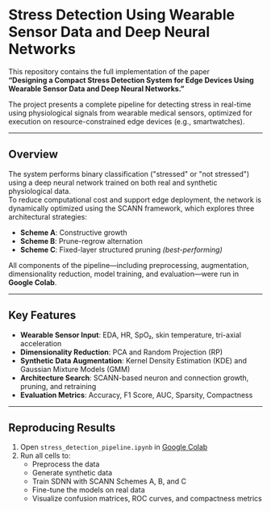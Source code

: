 # Stress Detection Using Wearable Sensor Data and Deep Neural Networks

This repository contains the full implementation of the paper  
**“Designing a Compact Stress Detection System for Edge Devices Using Wearable Sensor Data and Deep Neural Networks.”**

The project presents a complete pipeline for detecting stress in real-time using physiological signals from wearable medical sensors, optimized for execution on resource-constrained edge devices (e.g., smartwatches).

---

## Overview

The system performs binary classification ("stressed" or "not stressed") using a deep neural network trained on both real and synthetic physiological data.  
To reduce computational cost and support edge deployment, the network is dynamically optimized using the SCANN framework, which explores three architectural strategies:

- **Scheme A**: Constructive growth  
- **Scheme B**: Prune-regrow alternation  
- **Scheme C**: Fixed-layer structured pruning *(best-performing)*

All components of the pipeline—including preprocessing, augmentation, dimensionality reduction, model training, and evaluation—were run in **Google Colab**.

---

## Key Features

- **Wearable Sensor Input**: EDA, HR, SpO₂, skin temperature, tri-axial acceleration  
- **Dimensionality Reduction**: PCA and Random Projection (RP)  
- **Synthetic Data Augmentation**: Kernel Density Estimation (KDE) and Gaussian Mixture Models (GMM)  
- **Architecture Search**: SCANN-based neuron and connection growth, pruning, and retraining  
- **Evaluation Metrics**: Accuracy, F1 Score, AUC, Sparsity, Compactness

---

## Reproducing Results

1. Open `stress_detection_pipeline.ipynb` in [Google Colab](https://colab.research.google.com)
2. Run all cells to:
   - Preprocess the data
   - Generate synthetic data
   - Train SDNN with SCANN Schemes A, B, and C
   - Fine-tune the models on real data
   - Visualize confusion matrices, ROC curves, and compactness metrics
